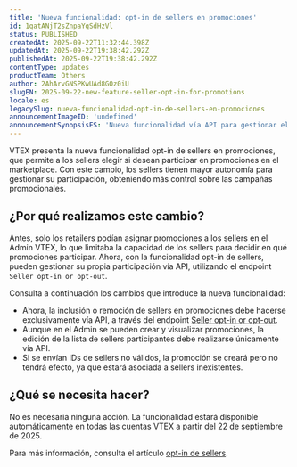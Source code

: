 ```yaml
---
title: 'Nueva funcionalidad: opt-in de sellers en promociones'
id: 1qatANjT2sZnpaYqSdHzVl
status: PUBLISHED
createdAt: 2025-09-22T11:32:44.398Z
updatedAt: 2025-09-22T19:38:42.292Z
publishedAt: 2025-09-22T19:38:42.292Z
contentType: updates
productTeam: Others
author: 2AhArvGNSPKwUAd8GOz0iU
slugEN: 2025-09-22-new-feature-seller-opt-in-for-promotions
locale: es
legacySlug: nueva-funcionalidad-opt-in-de-sellers-en-promociones
announcementImageID: 'undefined'
announcementSynopsisES: 'Nueva funcionalidad vía API para gestionar el opt-in y opt-out de sellers en promociones.'
---
```


VTEX presenta la nueva funcionalidad opt-in de sellers en promociones, que permite a los sellers elegir si desean participar en promociones en el marketplace. Con este cambio, los sellers tienen mayor autonomía para gestionar su participación, obteniendo más control sobre las campañas promocionales.

## ¿Por qué realizamos este cambio?
Antes, solo los retailers podían asignar promociones a los sellers en el Admin VTEX, lo que limitaba la capacidad de los sellers para decidir en qué promociones participar. Ahora, con la funcionalidad opt-in de sellers, pueden gestionar su propia participación vía API, utilizando el endpoint `Seller opt-in or opt-out`.

Consulta a continuación los cambios que introduce la nueva funcionalidad:

- Ahora, la inclusión o remoción de sellers en promociones debe hacerse exclusivamente vía API, a través del endpoint [Seller opt-in or opt-out](https://developers.vtex.com/docs/api-reference/promotions-and-taxes-api#post-/api/rnb/pvt/calculatorconfiguration/-promotionId-/seller-opt).
- Aunque en el Admin se pueden crear y visualizar promociones, la edición de la lista de sellers participantes debe realizarse únicamente vía API.
- Si se envían IDs de sellers no válidos, la promoción se creará pero no tendrá efecto, ya que estará asociada a sellers inexistentes.

## ¿Qué se necesita hacer?
No es necesaria ninguna acción. La funcionalidad estará disponible automáticamente en todas las cuentas VTEX a partir del 22 de septiembre de 2025.

Para más información, consulta el artículo [opt-in de sellers](https://developers.vtex.com/docs/guides/seller-opt-in-promotions).

